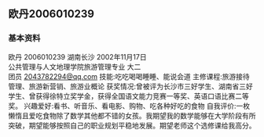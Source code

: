 ## 欧丹2006010239


### 基本资料

欧丹 2006010239
湖南长沙 2002年11月17日  
公共管理与人文地理学院旅游管理专业 
大二  
团员 
2043782294@qq.com
技能:吃吃喝喝睡睡、能说会道
主修课程:旅游接待管理、旅游新营销、旅游业概论
获奖情况:曾被评为长沙市三好学生、湖南省三好学生、曾获得徐特立奖学金，获得全国语文能力竞赛一等奖、英语口语比赛二等奖。
兴趣爱好:看书、听音乐、看电影、购物、吃各种好吃的食物
自我评价:一枚懒惰且爱吃食物除了数学其他都不错的女孩。我期望我的数学能够在大学阶段有所突破，期望能够按照自己的职业规划平稳地发展。期望老师这个选修课给我高分。
